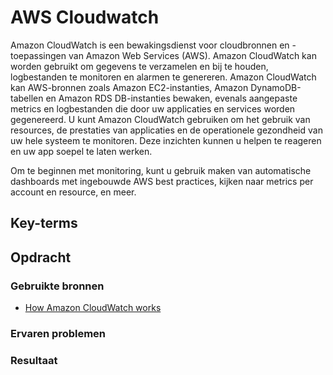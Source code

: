 # AWS Cloudwatch
Amazon CloudWatch is een bewakingsdienst voor cloudbronnen en -toepassingen van Amazon Web Services (AWS). Amazon CloudWatch kan worden gebruikt om gegevens te verzamelen en bij te houden, logbestanden te monitoren en alarmen te genereren. Amazon CloudWatch kan AWS-bronnen zoals Amazon EC2-instanties, Amazon DynamoDB-tabellen en Amazon RDS DB-instanties bewaken, evenals aangepaste metrics en logbestanden die door uw applicaties en services worden gegenereerd. U kunt Amazon CloudWatch gebruiken om het gebruik van resources, de prestaties van applicaties en de operationele gezondheid van uw hele systeem te monitoren. Deze inzichten kunnen u helpen te reageren en uw app soepel te laten werken.

Om te beginnen met monitoring, kunt u gebruik maken van automatische dashboards met ingebouwde AWS best practices, kijken naar metrics per account en resource, en meer.
## Key-terms

## Opdracht
### Gebruikte bronnen
- [How Amazon CloudWatch works](https://docs.aws.amazon.com/AmazonCloudWatch/latest/monitoring/cloudwatch_architecture.html)

### Ervaren problemen

### Resultaat
